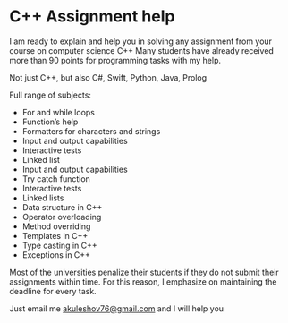 # C++ Assignment help

I am ready to explain and help you in solving any assignment from your course on computer science C++
Many students have already received more than 90 points for programming tasks with my help.

Not just C++, but also C#, Swift, Python, Java, Prolog

Full range of subjects:
* For and while loops
* Function’s help
* Formatters for characters and strings
* Input and output capabilities
* Interactive tests
* Linked list
* Input and output capabilities
* Try catch function
* Interactive tests
* Linked lists
* Data structure in C++
* Operator overloading
* Method overriding
* Templates in C++
* Type casting in C++
* Exceptions in C++

Most of the universities penalize their students if they do not submit their assignments within time. For this reason, I emphasize on maintaining the deadline for every task.

Just email me akuleshov76@gmail.com and I will help you
